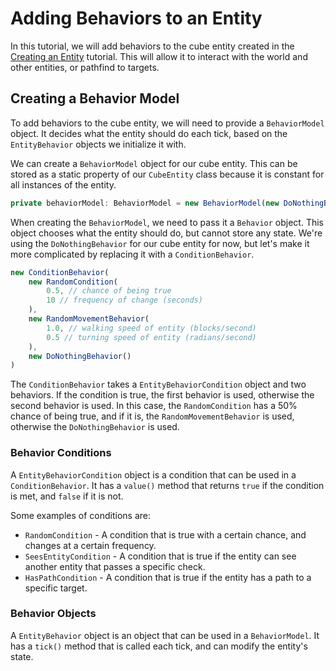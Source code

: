 # Adding Behaviors to an Entity

In this tutorial, we will add behaviors to the cube entity created in the [Creating an Entity](./creating-an-entity.md) tutorial. This will allow it to interact with the world and other entities, or pathfind to targets.

## Creating a Behavior Model

To add behaviors to the cube entity, we will need to provide a `BehaviorModel` object. It decides what the entity should do each tick, based on the `EntityBehavior` objects we initialize it with.

We can create a `BehaviorModel` object for our cube entity. This can be stored as a static property of our `CubeEntity` class because it is constant for all instances of the entity.

```ts
private behaviorModel: BehaviorModel = new BehaviorModel(new DoNothingBehavior());
```

When creating the `BehaviorModel`, we need to pass it a `Behavior` object. This object chooses what the entity should do, but cannot store any state. We're using the `DoNothingBehavior` for our cube entity for now, but let's make it more complicated by replacing it with a `ConditionBehavior`.

```ts
new ConditionBehavior(
    new RandomCondition(
        0.5, // chance of being true
        10 // frequency of change (seconds)
    ),
    new RandomMovementBehavior(
        1.0, // walking speed of entity (blocks/second)
        0.5 // turning speed of entity (radians/second)
    ),
    new DoNothingBehavior()
)
```

The `ConditionBehavior` takes a `EntityBehaviorCondition` object and two behaviors. If the condition is true, the first behavior is used, otherwise the second behavior is used. In this case, the `RandomCondition` has a 50% chance of being true, and if it is, the `RandomMovementBehavior` is used, otherwise the `DoNothingBehavior` is used.

### Behavior Conditions

A `EntityBehaviorCondition` object is a condition that can be used in a `ConditionBehavior`. It has a `value()` method that returns `true` if the condition is met, and `false` if it is not.

Some examples of conditions are:
  * `RandomCondition` - A condition that is true with a certain chance, and changes at a certain frequency.
  * `SeesEntityCondition` - A condition that is true if the entity can see another entity that passes a specific check.
  * `HasPathCondition` - A condition that is true if the entity has a path to a specific target.

### Behavior Objects

A `EntityBehavior` object is an object that can be used in a `BehaviorModel`. It has a `tick()` method that is called each tick, and can modify the entity's state.